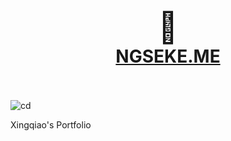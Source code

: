 <h1 align='center'>
  <br />
  <font size='36'>🍺</font>
  <br />
  <a href='https://ngseke.me/' target='_blank'>
    NGSEKE.ME
  </a>
  <br />
  <br />
</h1>


![cd](https://github.com/ngseke/ngseke.me/actions/workflows/cd.yml/badge.svg)


Xingqiao's Portfolio
